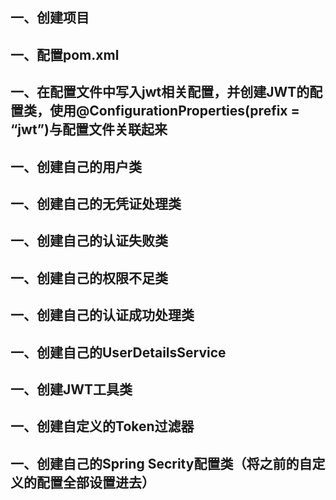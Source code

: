 

## 一、创建项目
## 一、配置pom.xml
## 一、在配置文件中写入jwt相关配置，并创建JWT的配置类，使用@ConfigurationProperties(prefix = “jwt”)与配置文件关联起来
## 一、创建自己的用户类
## 一、创建自己的无凭证处理类
## 一、创建自己的认证失败类
## 一、创建自己的权限不足类
## 一、创建自己的认证成功处理类
## 一、创建自己的UserDetailsService
## 一、创建JWT工具类
## 一、创建自定义的Token过滤器
## 一、创建自己的Spring Secrity配置类（将之前的自定义的配置全部设置进去）